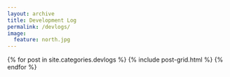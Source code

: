 ```yaml
---
layout: archive
title: Development Log
permalink: /devlogs/
image:
  feature: north.jpg
---
```


<div class="tiles">
{% for post in site.categories.devlogs %}
  {% include post-grid.html %}
{% endfor %}
</div><!-- /.tiles -->
